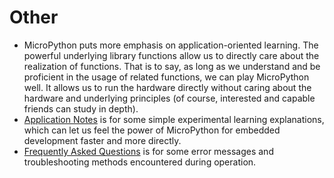 # Other

* MicroPython puts more emphasis on application-oriented learning. The powerful underlying library functions allow us to directly care about the realization of functions. That is to say, as long as we understand and be proficient in the usage of related functions, we can play MicroPython well. It allows us to run the hardware directly without caring about the hardware and underlying principles (of course, interested and capable friends can study in depth).
* [Application Notes](application-note/README.md) is for some simple experimental learning explanations, which can let us feel the power of MicroPython for embedded development faster and more directly.
* [Frequently Asked Questions](common-problem.md) is for some error messages and troubleshooting methods encountered during operation.
